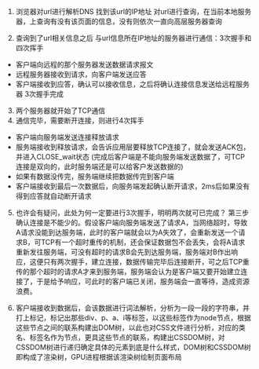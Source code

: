 1. 浏览器对url进行解析DNS
找到该url的IP地址
对url进行查询，在当前本地服务器，上查询有没有该页面的信息，没有则依次一直向高层服务器查询

2. 查询到了url相关信息之后
与url信息所在IP地址的服务器进行通信：3次握手和四次挥手
- 客户端向远程的那个服务器发送数据请求报文
- 远程服务器接收到请求，向客户端发送应答
- 客户端接收到应答，确认可以接收信息，之后将确认连接信息发送给远程服务器
3次握手完成
3. 两个服务器就开始了TCP通信
4. 通信完毕，需要断开连接，则进行4次挥手
- 客户端向服务端发送连接释放请求
- 服务端接收到释放请求，会告诉应用层要释放TCP连接了，就会发送ACK包，并进入CLOSE_wait状态 (完成后客户端是不能向服务端发送数据了，可TCP连接是双向的，此时服务端还是可以给客户发送数据的)
- 如果有数据没传完，服务端继续把数据传完到客户端
- 客户端接收到最后一次数据后，向服务端发起确认断开请求，2ms后如果没有得到应答就自动断开请求

5. 也许会有疑问，此处为何一定要进行3次握手，明明两次就可已完成？
第三步确认连接是不能少的。假设客户端向服务端发送了请求A，当网络超时，导致A请求没能到达服务端，此时的客户端就会以为A失效了，会重新发送一个请求B，可TCP有一个超时重传的机制，还会保证数据包不会丢失，会将A请求重新发往服务端，可没有超时的请求B会先到达服务端，服务端对B作出响应，这便只有两次握手，建立连接，数据传输完毕后连接断开，可之后TCP重传的那个超时的请求A才来到服务端，服务端会认为是客户端又要开始建立连接了，于是给予响应，可此时的客户端已关闭，服务端会一直等待，造成资源浪费。

6. 客户端接收到数据后，会该数据进行词法解析，分析为一段一段的字符串，并打上标记，标记出那些div、p、a、i等标签，以这些标签作为node节点，根据这些节点之间的联系构建出DOM树，以此也对CSS文件进行分析，对应的类名、标签名作为节点，更具这些节点的联系，构建出CSSDOM树，对CSSDOM树进行递归确定具体的元素到底是什么样式，DOM树和CSSDOM树即构成了渲染树，GPU进程根据该渲染树绘制页面布局



